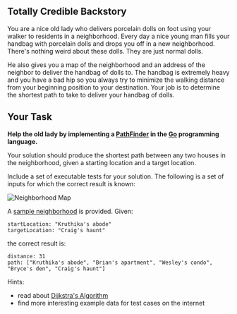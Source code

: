 ## Totally Credible Backstory

You are a nice old lady who delivers porcelain dolls on foot using your walker to residents in a neighborhood. Every day a nice young man fills your handbag with porcelain dolls and drops you off in a new neighborhood. There's nothing weird about these dolls. They are just normal dolls.

He also gives you a map of the neighborhood and an address of the neighbor to deliver the handbag of dolls to. The handbag is extremely heavy and you have a bad hip so you always try to minimize the walking distance from your beginning position to your destination. Your job is to determine the shortest path to take to deliver your handbag of dolls.

## Your Task

**Help the old lady by implementing a [PathFinder](path_finder.go) in the [Go](https://golang.org/doc/tutorial/getting-started) programming language.**

Your solution should produce the shortest path between any two houses in the neighborhood, given a starting location and a target location.

Include a set of executable tests for your solution. The following is a set of inputs for which the correct result is known:

![Neighborhood Map](https://raw.github.com/postnati/doll-delivery/master/neighborhood-map.png)

A [sample neighborhood](sample.go) is provided. Given:

	startLocation: "Kruthika's abode"
	targetLocation: "Craig's haunt"

the correct result is:

	distance: 31
	path: ["Kruthika's abode", "Brian's apartment", "Wesley's condo", "Bryce's den", "Craig's haunt"]

Hints:

* read about [Dijkstra's Algorithm](http://en.wikipedia.org/wiki/Dijkstra%27s_algorithm)
* find more interesting example data for test cases on the internet


